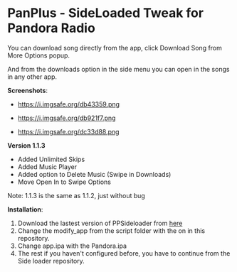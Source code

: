 # PanPlus - SideLoaded Tweak for Pandora Radio
You can download song directly from the app, click Download Song from More Options popup.

And from the downloads option in the side menu you can open in the songs in any other app.


**Screenshots**:

* https://i.imgsafe.org/db43359.png

* https://i.imgsafe.org/db921f7.png

* https://i.imgsafe.org/dc33d88.png


**Version 1.1.3**
* Added Unlimited Skips
* Added Music Player
* Added option to Delete Music (Swipe in Downloads)
* Move Open In to Swipe Options

Note: 1.1.3 is the same as 1.1.2, just without bug


**Installation**:

1. Download the lastest version of PPSideloader from [here](https://github.com/eni9889/ppsideloader)
2. Change the modify_app from the script folder with the on in this repository.
3. Change app.ipa with the Pandora.ipa
4. The rest if you haven't configured before, you have to continue from the Side loader repository.
